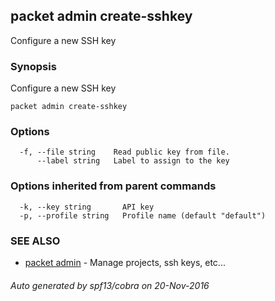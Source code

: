 ## packet admin create-sshkey

Configure a new SSH key

### Synopsis


Configure a new SSH key

```
packet admin create-sshkey
```

### Options

```
  -f, --file string    Read public key from file.
      --label string   Label to assign to the key
```

### Options inherited from parent commands

```
  -k, --key string       API key
  -p, --profile string   Profile name (default "default")
```

### SEE ALSO
* [packet admin](packet_admin.md)	 - Manage projects, ssh keys, etc...

###### Auto generated by spf13/cobra on 20-Nov-2016
